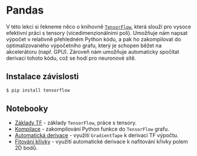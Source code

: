 # Pandas
V této lekci si řekneme něco o knihovně [`TensorFlow`](https://www.tensorflow.org/), která slouží pro
vysoce efektivní práci s tensory (vícedimenzionálními poli). Umožňuje nám napsat výpočet v relativně
přehledném Python kódu, a pak ho zakompilovat do optimalizovaného výpočetního grafu, který je schopen
běžet na akcelerátoru (např. GPU). Zároveň nám umožňuje automaticky spočítat derivaci tohoto kódu,
což se hodí pro neuronové sítě.

## Instalace závislosti
```bash
$ pip install tensorflow
```

## Notebooky
- [Základy TF](tf-basics.ipynb) - základy `TensorFlow`, práce s tensory. 
- [Kompilace](tf-compilation.ipynb) - zakompilování Python funkce do `TensorFlow` grafu.
- [Automatická derivace](tf-autodiff.ipynb) - využití `GradientTape` k derivaci TF výpočtu.
- [Fitování křivky](tf-training.ipynb) - využití automatické derivace k nafitování křivky polem
2D bodů.
